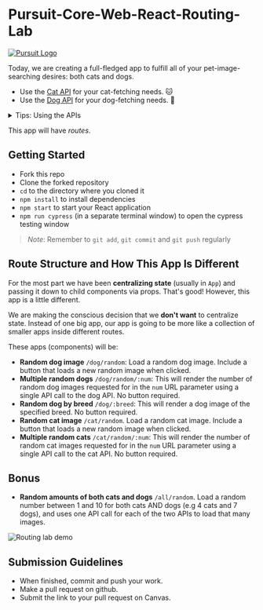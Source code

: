 # Pursuit-Core-Web-React-Routing-Lab

[![Pursuit Logo](https://avatars1.githubusercontent.com/u/5825944?s=200&v=4)](https://pursuit.org)

Today, we are creating a full-fledged app to fulfill all of your pet-image-searching desires: both cats and dogs.

- Use the [Cat API](https://thecatapi.com) for your cat-fetching needs. 🐱
- Use the [Dog API](https://dog.ceo/dog-api) for your dog-fetching needs. 🐶

<details>
  <summary>Tips: Using the APIs</summary>

**Cat API**

- You may see some instructions in the docs about getting an API key. You don't need it to do this lab. You can ignore that.
- [Check the Quickstart](https://docs.thecatapi.com/) to find the URL to use to load one random cat image.
- [The documentation here](https://docs.thecatapi.com/pagination) says to add `?limit=3` to the URL to show 3 random images.

**Dog API**

- [The documentation here](https://dog.ceo/dog-api/documentation/random) shows you how to request a random dog picture _or_ a specific number of random dog images.
- [Scroll down this page](https://dog.ceo/dog-api/documentation/breed) to see how to request a random image of a specific dog breed.
- Notice that the Dog API responses have a different structure than the Cat API responses!

</details>

This app will have _routes_.

## Getting Started

- Fork this repo
- Clone the forked repository
- `cd` to the directory where you cloned it
- `npm install` to install dependencies
- `npm start` to start your React application
- `npm run cypress` (in a separate terminal window) to open the cypress testing window

> _Note_: Remember to `git add`, `git commit` and `git push` regularly

## Route Structure and How This App Is Different

For the most part we have been **centralizing state** (usually in `App`) and passing it down to child components via props.
That's good!
However, this app is a little different.

We are making the conscious decision that we **don't want** to centralize state.
Instead of one big app, our app is going to be more like a collection of smaller apps inside different routes.

These apps (components) will be:

- **Random dog image** `/dog/random`: Load a random dog image. Include a button that loads a new random image when clicked.
- **Multiple random dogs** `/dog/random/:num`: This will render the number of random dog images requested for in the `num` URL parameter using a single API call to the dog API. No button required.
- **Random dog by breed** `/dog/:breed`: This will render a dog image of the specified breed. No button required.
- **Random cat image** `/cat/random`. Load a random cat image. Include a button that loads a new random image when clicked.
- **Multiple random cats** `/cat/random/:num`: This will render the number of random cat images requested for in the `num` URL parameter using a single API call to the cat API. No button required.

## Bonus

- **Random amounts of both cats and dogs** `/all/random`. Load a random number between 1 and 10 for both cats AND dogs (e.g 4 cats and 7 dogs), and uses one API call for each of the two APIs to load that many images.

![Routing lab demo](./routing-lab-demo.gif)

## Submission Guidelines

- When finished, commit and push your work.
- Make a pull request on github.
- Submit the link to your pull request on Canvas.
